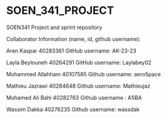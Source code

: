 # SOEN_341_PROJECT
SOEN341 Project and sprint repository

Collaborator Information (name, id, github username):

Aren Kaspar
40283361
GitHub username: AK-23-23

Layla Beylouneh
40264291
GitHub username: Laylabey02

Mohammed Allahham
40107585
Github username: aero5pace

Mathieu Jazrawi
40284648
Github username: Mathieujaz

Mohamed Ali Bahi 
40282763
Github username : A1iBA

Wassim Dakka
40276235
Github username: wassdak

